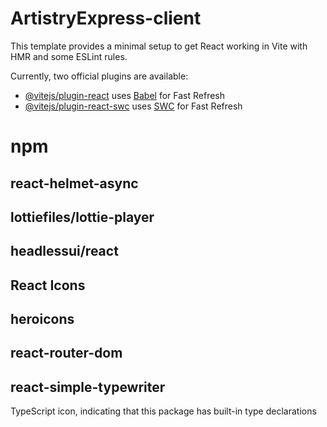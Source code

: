 # ArtistryExpress-client


This template provides a minimal setup to get React working in Vite with HMR and some ESLint rules.

Currently, two official plugins are available:

- [@vitejs/plugin-react](https://github.com/vitejs/vite-plugin-react/blob/main/packages/plugin-react/README.md) uses [Babel](https://babeljs.io/) for Fast Refresh
- [@vitejs/plugin-react-swc](https://github.com/vitejs/vite-plugin-react-swc) uses [SWC](https://swc.rs/) for Fast Refresh


# npm 
## react-helmet-async
## lottiefiles/lottie-player
## headlessui/react
## React Icons
## heroicons
## react-router-dom
## react-simple-typewriter
TypeScript icon, indicating that this package has built-in type declarations